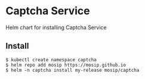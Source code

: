 # Captcha Service

Helm chart for installing Captcha Service

## Install
```console
$ kubectl create namespace captcha
$ helm repo add mosip https://mosip.github.io
$ helm -n captcha install my-release mosip/captcha
```
